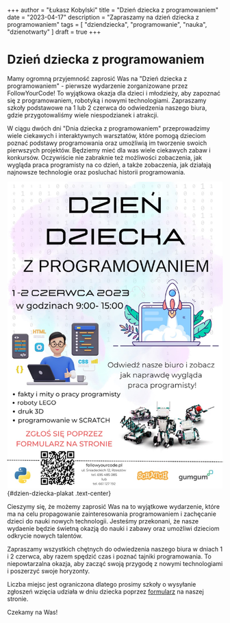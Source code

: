 +++
author = "Łukasz Kobylski"
title = "Dzień dziecka z programowaniem"
date = "2023-04-17"
description = "Zapraszamy na dzień dziecka z programowaniem"
tags = [
    "dziendziecka", "programowanie", "nauka", "dzienotwarty"
]
draft = true
+++

# Dzień dziecka z programowaniem

Mamy ogromną przyjemność zaprosić Was na "Dzień dziecka z programowaniem" - pierwsze wydarzenie zorganizowane przez FollowYourCode! To wyjątkowa okazja dla dzieci i młodzieży, aby zapoznać się z programowaniem, robotyką i nowymi technologiami. Zapraszamy szkoły podstawowe na 1 lub 2 czerwca do odwiedzenia naszego biura, gdzie przygotowaliśmy wiele niespodzianek i atrakcji.

W ciągu dwóch dni "Dnia dziecka z programowaniem" przeprowadzimy wiele ciekawych i interaktywnych warsztatów, które pomogą dzieciom poznać podstawy programowania oraz umożliwią im tworzenie swoich pierwszych projektów. Będziemy mieć dla was wiele ciekawych zabaw i konkursów. Oczywiście nie zabraknie też możliwości zobaczenia, jak wygląda praca programisty na co dzień, a także zobaczenia, jak działają najnowsze technologie oraz posluchać historii programowania.

![Plakat](dzien-dziecka-plakat.png)
{#dzien-dziecka-plakat .text-center}

Cieszymy się, że możemy zaprosić Was na to wyjątkowe wydarzenie, które ma na celu propagowanie zainteresowania programowaniem i zachęcanie dzieci do nauki nowych technologii. Jesteśmy przekonani, że nasze wydaenie będzie świetną okazją do nauki i zabawy oraz umożliwi dzieciom odkrycie nowych talentów.

Zapraszamy wszystkich chętnych do odwiedzenia naszego biura w dniach 1 i 2 czerwca, aby razem spędzić czas i poznać tajniki programowania. To niepowtarzalna okazja, aby zacząć swoją przygodę z nowymi technologiami i poszerzyć swoje horyzonty.

Liczba miejsc jest ograniczona dlatego prosimy szkoły o wysyłanie zgłoszeń wzięcia udziała w dniu dziecka poprzez [formularz](/formularz.html) na naszej stronie.

Czekamy na Was!
